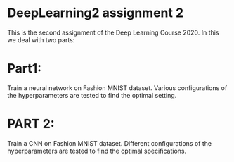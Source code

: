 # DeepLearning2 assignment 2

This is the second assignment of the Deep Learning Course 2020. In this we deal with two parts:

# Part1: 

Train a neural network on Fashion MNIST dataset. Various configurations of the hyperparameters are tested to find the optimal setting.

# PART 2: 

Train a CNN on Fashion MNIST dataset. Different configurations of the hyperparameters are tested to find the optimal specifications.
